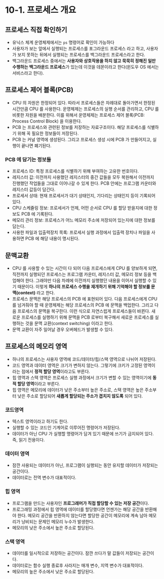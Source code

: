 # 10-1. 프로세스 개요

## 프로세스 직접 확인하기

- 유닉스 체계 운영체제에서는 `ps` 명령어로 확인이 가능하다
- 사용자가 보는 앞에서 실행되는 프로세스를 포그라운드 프로세스 라고 하고, 사용자가 보지 못하는 뒤에서 실행되는 프로세스를 백그라운드 프로세스라고 한다.
- 백그라운드 프로세스 중에서는 **사용자와 상호작용을 하지 않고 묵묵히 정해진 일만 수행하는 백그라운드 프로세스**가 있는데 이것을 데몬이라고 한다(윈도우 OS 에서는 서비스라고 한다).

## 프로세스 제어 블록(PCB)

- CPU 의 자원은 한정되어 있다. 따라서 프로세스들은 차례대로 돌아가면서 한정된 시간만큼 CPU 를 사용한다. 운영체제는 프로세스의 실행 순서를 관리하고, CPU 를 비롯한 자원을 배분한다. 이를 위해서 운영체제는 프로세스 제어 블록(PCB: Process Control Block) 을 이용한다.
- PCB 는 프로세스와 관련된 정보를 저장하는 자료구조이다. 해당 프로세스를 식별하기 위해 꼭 필요한 정보들이 저장된다.
- PCB 는 커널 영역에 생성된다. 그리고 프로세스 생성 시에 PCB 가 만들어지고, 실행이 끝나면 폐기된다.

### PCB 에 담기는 정보들

- 프로세스 ID: 특정 프로세스를 식별하기 위해 부여하는 고유한 번호이다.
- 레지스터 값:  이전까지 사용했던 레지스터의 중간 값들을 모두 복원해서 이전까지 진행했던 작업들을 그대로 이어나갈 수 있게 한다. PCB 안에는 프로그램 카운터와 레지스터 값등이 담긴다.
- 프로세서 상태: 현재 프로세서가 대기 상태인지, 기다리는 상태인지 등이 기록되어 있다.
- CPU 스케쥴링 정보: 프로세서가 언제, 어떤 순서로 CPU 를 할당 받을지에 대한 정보도 PCB 에 기록된다.
- 메모리 관리 정보: 프로세스가 어느 메모리 주소에 저장되어 있는지에 대한 정보를 담는다.
- 사용한 파일과 입출력장치 목록: 프로세서 실행 과정에서 입출력 장치나 파일을 사용하면 PCB 에 해당 내용이 명시된다.

## 문맥교환

- CPU 를 사용할 수 있는 시간이 다 되어 다음 프로세스에게 CPU 를 양보하게 되면, 직전까지 실행되던 프로세스는 프로그램 카운터, 레지스터 값, 메모리 정보 등을 백업해야 한다. 그래야만 다음 차례에 이전까지 실행했던 내용을 이어서 실행할 수 있기 때문이다. 이렇게 **하나의 프로세스 수행을 재개하기 위해 기억해야 할 정보를 문맥(context)** 라고 한다.
- 프로세스 문맥은 해당 프로세스의 PCB 에 표현되어 있다. 다음 프로세스에게 CPU 를 넘겨줘야 할 때 운영체제는 해당 프로세스의 PCB 에 문맥을 백업한다. 그리고 다음 프로세스의 문맥을 복구한다. 이런 식으로 자연스럽게 프로세스들이 바뀐다. 새로운 프로세스를 실행하기 위해 문맥을 PCB 로부터 복구해서 새로운 프로세스를 실행하는 것을 문맥 교환(context switching) 이라고 한다.
- 문맥 교환이 자주 일어날 경우 오버헤드가 발생할 수 있다.

## 프로세스의 메모리 영역

- 하나의 프로세스는 사용자 영역에 코드/데이터/힙/스택 영역으로 나뉘어 저장된다.
- 코드 영역과 데이터 영역은 크기가 변하지 않는다. 그렇기에 크키가 고정된 영역이라는 점에서 **정적 할당 영역**이라고도 부른다.
- 힙 영역과 스택 영역은 프로세스 실행 과정에서 크기가 변할 수 있는 영역이기에 **동적 할당 영역**이라고 부른다.
- 힙 영역은 메모리에 데이터가 낮은 주소부터 높은 주소로, 스택 영역은 높은 주소부터 낮은 주소로 할당되어 **새롭게 할당되는 주소가 겹치지 않도록** 되어 있다.

### 코드영역

- 텍스트 영역이라고 하기도 한다.
- 실행할 수 있는 코드인 기계어로 이루어진 명령어가 저장된다.
- 데이터가 아닌 CPU 가 실행할 명령어가 담겨 있기 때문에 쓰기가 금지되어 있다. 즉, 읽기 전용이다.

### 데이터 영역

- 잠깐 사용되는 데이터가 아닌, 프로그램이 실행되는 동안 유지할 데이터가 저장되는 공간이다.
- 데이터로는 전역 변수가 대표적이다.

### 힙 영역

- 프로그램을 만드는 사용자인 **프로그래머가 직접 할당할 수 있는 저장 공간**이다.
- 프로그래밍 과정에서 힙 영역에 데이터를 할당했다면 언젠가는 해당 공간을 반환해야 한다. 메모리 공간을 반환하지 않는다면 할당한 공간이 메모리에 계속 남아 메모리가 낭비되는 문제인 메모리 누수가 발생한다.
- 메모리의 낮은 주소에서 높은 주소로 할당된다.

### 스택 영역

- 데이터를 일시적으로 저장하는 공간이다. 잠깐 쓰다가 말 값들이 저장되는 공간이다.
- 데이터로는 함수 실행 종료후 사라지는 매개 변수, 지역 변수가 대표적이다.
- 메모리의 높은 주소에서 낮은 주소로 할당된다.

